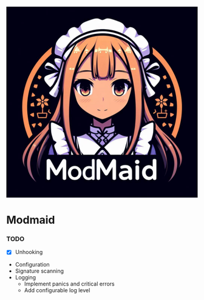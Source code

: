 <p align="center">
  <img width="1024" src=".github/splash.png" alt="Logo" />
</p>

# Modmaid

### TODO

* [x] Unhooking
* Configuration
* Signature scanning
* Logging
  * Implement panics and critical errors
  * Add configurable log level
